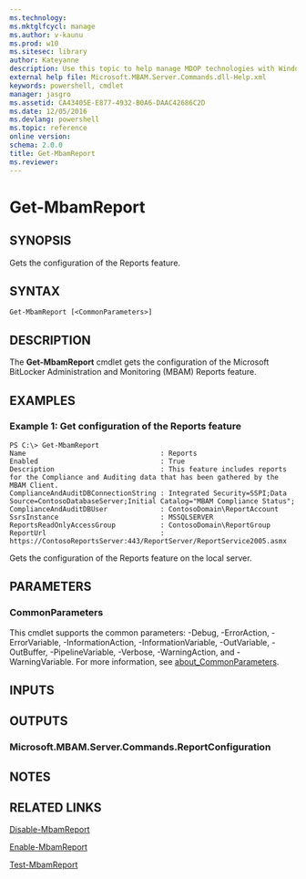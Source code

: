 ```yaml
---
ms.technology: 
ms.mktglfcycl: manage
ms.author: v-kaunu
ms.prod: w10
ms.sitesec: library
author: Kateyanne
description: Use this topic to help manage MDOP technologies with Windows PowerShell.
external help file: Microsoft.MBAM.Server.Commands.dll-Help.xml
keywords: powershell, cmdlet
manager: jasgro 
ms.assetid: CA43405E-E877-4932-B0A6-DAAC42686C2D
ms.date: 12/05/2016
ms.devlang: powershell
ms.topic: reference
online version: 
schema: 2.0.0
title: Get-MbamReport
ms.reviewer:
---
```


# Get-MbamReport

## SYNOPSIS
Gets the configuration of the Reports feature.

## SYNTAX

```
Get-MbamReport [<CommonParameters>]
```

## DESCRIPTION
The **Get-MbamReport** cmdlet gets the configuration of the Microsoft BitLocker Administration and Monitoring (MBAM) Reports feature.

## EXAMPLES

### Example 1: Get configuration of the Reports feature
```
PS C:\> Get-MbamReport
Name                                 : Reports
Enabled                              : True
Description                          : This feature includes reports for the Compliance and Auditing data that has been gathered by the MBAM Client.
ComplianceAndAuditDBConnectionString : Integrated Security=SSPI;Data Source=ContosoDatabaseServer;Initial Catalog="MBAM Compliance Status";
ComplianceAndAuditDBUser             : ContosoDomain\ReportAccount
SsrsInstance                         : MSSQLSERVER
ReportsReadOnlyAccessGroup           : ContosoDomain\ReportGroup
ReportUrl                            : https://ContosoReportsServer:443/ReportServer/ReportService2005.asmx
```

Gets the configuration of the Reports feature on the local server.

## PARAMETERS

### CommonParameters
This cmdlet supports the common parameters: -Debug, -ErrorAction, -ErrorVariable, -InformationAction, -InformationVariable, -OutVariable, -OutBuffer, -PipelineVariable, -Verbose, -WarningAction, and -WarningVariable. For more information, see [about_CommonParameters](https://go.microsoft.com/fwlink/?LinkID=113216).

## INPUTS

## OUTPUTS

### Microsoft.MBAM.Server.Commands.ReportConfiguration

## NOTES

## RELATED LINKS

[Disable-MbamReport](disable-mbamreport.md)

[Enable-MbamReport](enable-mbamreport.md)

[Test-MbamReport](test-mbamreport.md)


